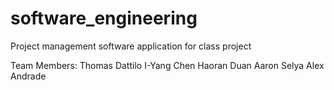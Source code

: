 # software_engineering
Project management software application for class project

Team Members:
Thomas Dattilo
I-Yang Chen
Haoran Duan
Aaron Selya 
Alex Andrade
